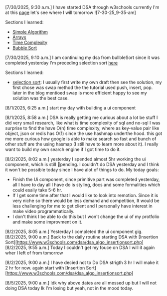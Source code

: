 [7/30/2025, 9:30 a.m.] I have started DSA through w3schools currently I'm at this [page](https://www.w3schools.com/dsa/dsa_intro.php) let's see where I will tomorrow ![7-30-25_9-35-am]

Sections I learned:

- [Simple Algorithm](https://www.w3schools.com/dsa/dsa_algo_simple.php)
- [Arrays](https://www.w3schools.com/dsa/dsa_data_arrays.php)
- [Time Complexity](https://www.w3schools.com/dsa/dsa_timecomplexity_theory.php)
- [Bubble Sort](https://www.w3schools.com/dsa/dsa_algo_bubblesort.php)

[7/30/2025, 9:10 a.m.] I am continuing my dsa from bullbleSort since it was completed yesterday I'm preceding selection sort [here](https://www.w3schools.com/dsa/dsa_algo_selectionsort.php)

Sections I learned:

- [selection sort](https://www.w3schools.com/dsa/dsa_algo_selectionsort.php): I usually first write my own draft then see the solution, my first chose was swap method the the tutorial used push, insert, pop. later in the blog mentioed swap is more efficient happy to see my solution was the best case.

[8/1/2025, 6:25 a.m.] start my day with building a ui component

[8/1/2025, 8:58 a.m.] DSA is really getting me curious about a lot be stuff I did very small research, like what is time complexity of sql and no-sql I was surprise to find the have O(n) time complexity, where as key-value pair like object, json or redis has O(1) since the use hashmap underthe hood. this got me more curious how google is able to make search so fast and bunch of other stuff are the using hasmap (I still have to learn more about it). I really want to build my own search engine if I got time to do it.

[8/2/2025, 8:02 a.m.] yesterday I spended almost 5hr working the ui component, which is still pending. I couldn't do DSA yesterday and I think it won't be possible today since I have alot of things to do.
My today goals:

- Finish the Ui component, since primitive part was completed yesterday, all I have to day all I have do is styling, docs and some formalities which could esaliy take 5-6 hr.
- If I get some time after that I would like to look into remotion. Since it is very niche so there would be less demand and competition, It would be less challenging for me to get client and I personally have interest in make video programmatically.
- I don't think I be able to do this but I won't change the ui of my protfolio and make some improvment on it.

[8/2/2025, 8:05 a.m.] Yesterday I completed the ui component gig.
[8/2/2025, 9:00 a.m.] Back to the daily routine starting DSA with [Insertion Sort][https://www.w3schools.com/dsa/dsa_algo_insertionsort.php]
[8/2/2025, 9:55 a.m.] Today I couldn't get my fouce on DSA I will it again wher I left of from tomorrow

[8/2/2025, 9:00 a.m.] I have decied not to Do DSA strigth 3 hr I will make it 2 hr for now. again start with [Insertion Sort][https://www.w3schools.com/dsa/dsa_algo_insertionsort.php] 


[8/5/2025, 9:00 a.m.] Idk why above dates are all messed up but I will not doing DSA today Ik I'm losing but yeah, not in the mood today.
